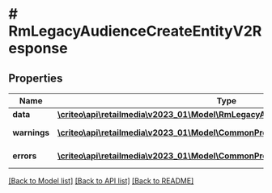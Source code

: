 # # RmLegacyAudienceCreateEntityV2Response

## Properties

Name | Type | Description | Notes
------------ | ------------- | ------------- | -------------
**data** | [**\criteo\api\retailmedia\v2023_01\Model\RmLegacyAudienceCreateEntityV2Resource**](RmLegacyAudienceCreateEntityV2Resource.md) |  | [optional]
**warnings** | [**\criteo\api\retailmedia\v2023_01\Model\CommonProblem[]**](CommonProblem.md) |  | [optional] [readonly]
**errors** | [**\criteo\api\retailmedia\v2023_01\Model\CommonProblem[]**](CommonProblem.md) |  | [optional] [readonly]

[[Back to Model list]](../../README.md#models) [[Back to API list]](../../README.md#endpoints) [[Back to README]](../../README.md)
